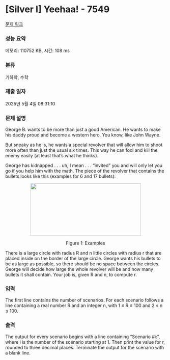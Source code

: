 # [Silver I] Yeehaa! - 7549 

[문제 링크](https://www.acmicpc.net/problem/7549) 

### 성능 요약

메모리: 110752 KB, 시간: 108 ms

### 분류

기하학, 수학

### 제출 일자

2025년 5월 4일 08:31:10

### 문제 설명

<p>George B. wants to be more than just a good American. He wants to make his daddy proud and become a western hero. You know, like John Wayne.</p>

<p>But sneaky as he is, he wants a special revolver that will allow him to shoot more often than just the usual six times. This way he can fool and kill the enemy easily (at least that’s what he thinks).</p>

<p>George has kidnapped . . . uh, I mean . . . “invited” you and will only let you go if you help him with the math. The piece of the revolver that contains the bullets looks like this (examples for 6 and 17 bullets):</p>

<p style="text-align: center;"><img alt="" src="https://onlinejudgeimages.s3-ap-northeast-1.amazonaws.com/problem/7549/1.png" style="height:165px; width:347px"></p>

<p style="text-align: center;">Figure 1: Examples</p>

<p>There is a large circle with radius R and n little circles with radius r that are placed inside on the border of the large circle. George wants his bullets to be as large as possible, so there should be no space between the circles. George will decide how large the whole revolver will be and how many bullets it shall contain. Your job is, given R and n, to compute r.</p>

### 입력 

 <p>The first line contains the number of scenarios. For each scenario follows a line containing a real number R and an integer n, with 1 ≤ R ≤ 100 and 2 ≤ n ≤ 100.</p>

### 출력 

 <p>The output for every scenario begins with a line containing “Scenario #i:”, where i is the number of the scenario starting at 1. Then print the value for r, rounded to three decimal places. Terminate the output for the scenario with a blank line.</p>

